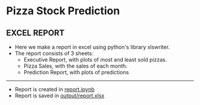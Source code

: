 # Pizza Stock Prediction

## EXCEL REPORT

- Here we make a report in excel using python's library xlswriter.
- The report consists of 3 sheets:
    - Executive Report, with plots of most and least sold pizzas.
    - Pizza Sales, with the sales of each month.
    - Prediction Report, with plots of predictions  
---
- Report is created in [report.ipynb](report.ipynb)
- Report is saved in [output/report.xlsx](output/report.xlsx)